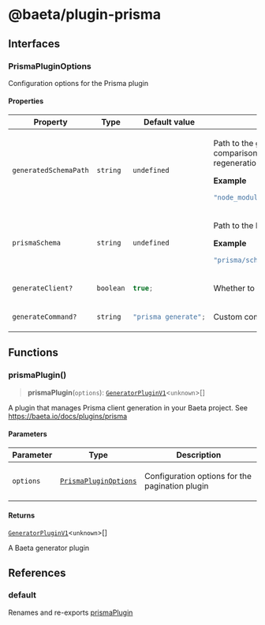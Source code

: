 # @baeta/plugin-prisma

## Interfaces

### PrismaPluginOptions

Configuration options for the Prisma plugin

#### Properties

<table>
<thead>
<tr>
<th>Property</th>
<th>Type</th>
<th>Default value</th>
<th>Description</th>
</tr>
</thead>
<tbody>
<tr>
<td>

`generatedSchemaPath`

</td>
<td>

`string`

</td>
<td>

`undefined`

</td>
<td>

Path to the generated schema file for comparison
Used to avoid unnecessary regeneration

**Example**

```ts
"node_modules/@prisma/client/schema.prisma";
```

</td>
</tr>
<tr>
<td>

`prismaSchema`

</td>
<td>

`string`

</td>
<td>

`undefined`

</td>
<td>

Path to the Prisma schema file

**Example**

```ts
"prisma/schema.prisma";
```

</td>
</tr>
<tr>
<td>

`generateClient?`

</td>
<td>

`boolean`

</td>
<td>

```ts
true;
```

</td>
<td>

Whether to generate the Prisma client

</td>
</tr>
<tr>
<td>

`generateCommand?`

</td>
<td>

`string`

</td>
<td>

```ts
"prisma generate";
```

</td>
<td>

Custom command to generate Prisma client

</td>
</tr>
</tbody>
</table>

## Functions

### prismaPlugin()

> **prismaPlugin**(`options`): [`GeneratorPluginV1`](../generator/index.md#generatorpluginv1store)\<`unknown`\>[]

A plugin that manages Prisma client generation in your Baeta project.
See https://baeta.io/docs/plugins/prisma

#### Parameters

<table>
<thead>
<tr>
<th>Parameter</th>
<th>Type</th>
<th>Description</th>
</tr>
</thead>
<tbody>
<tr>
<td>

`options`

</td>
<td>

[`PrismaPluginOptions`](index.md#prismapluginoptions)

</td>
<td>

Configuration options for the pagination plugin

</td>
</tr>
</tbody>
</table>

#### Returns

[`GeneratorPluginV1`](../generator/index.md#generatorpluginv1store)\<`unknown`\>[]

A Baeta generator plugin

## References

### default

Renames and re-exports [prismaPlugin](index.md#prismaplugin)
